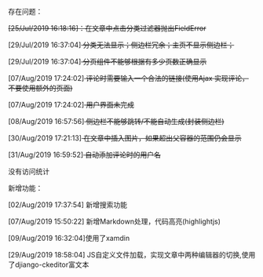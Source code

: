 存在问题：

<del>[25/Jul/2019 16:18:16]：在文章中点击分类过滤器抛出FieldError</del>

[29/Jul/2019 16:37:04]<del> 分类无法显示；侧边栏冗余；主页不显示侧边栏；</del>

[29/Jul/2019 16:37:04]<del> 分页组件不能够根据有多少页数正确显示</del>

[07/Aug/2019 17:24:02]<del> 评论时需要输入一个合法的链接(使用Ajax 实现评论，不要使用额外的页面)</del>

[07/Aug/2019 17:24:02]<del> 用户界面未完成</del>

[08/Aug/2019 16:57:56]<del> 侧边栏不能够跳转/不能自动生成(封装侧边栏)  </del>

[30/Aug/2019 17:21:13]<del> 在文章中插入图片，如果超出父容器的范围仍会显示  </del>

[31/Aug/2019 16:59:52]<del> 自动添加评论时的用户名</del>

没有访问统计


新增功能：

[02/Aug/2019 17:37:54]  新增搜索功能

[07/Aug/2019 15:50:22]  新增Markdown处理，代码高亮(highlightjs)

[09/Aug/2019 16:32:04]使用了xamdin

[29/Aug/2019 18:58:04] JS自定义文件加载，实现文章中两种编辑器的切换,使用了djiango-ckeditor富文本